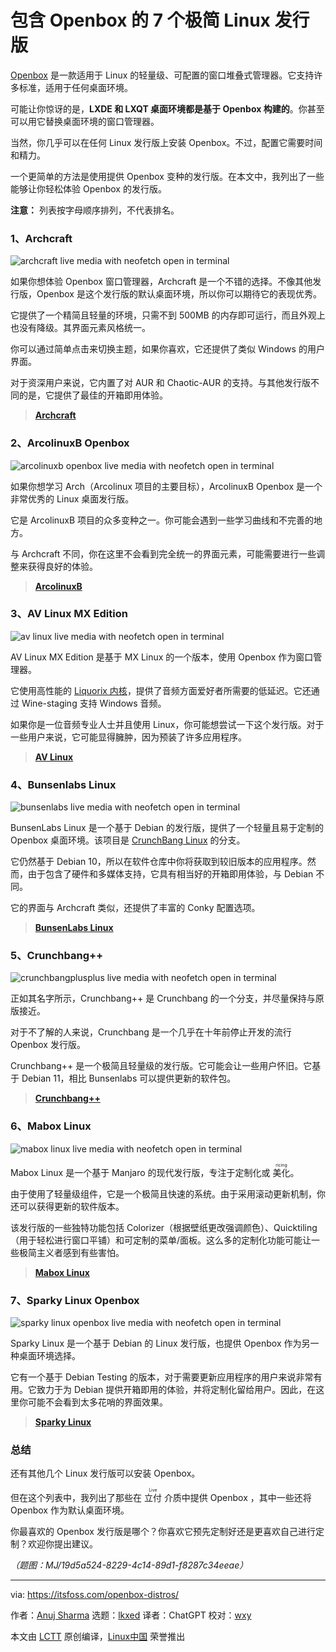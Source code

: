 [#]: subject: "7 Minimalist Linux Distributions Featuring Openbox"
[#]: via: "https://itsfoss.com/openbox-distros/"
[#]: author: "Anuj Sharma https://itsfoss.com/author/anuj/"
[#]: collector: "lkxed"
[#]: translator: "ChatGPT"
[#]: reviewer: "wxy"
[#]: publisher: "wxy"
[#]: url: "https://linux.cn/article-15934-1.html"

包含 Openbox 的 7 个极简 Linux 发行版
======

[Openbox][1] 是一款适用于 Linux 的轻量级、可配置的窗口堆叠式管理器。它支持许多标准，适用于任何桌面环境。

可能让你惊讶的是，**LXDE 和 LXQT 桌面环境都是基于 Openbox 构建的**。你甚至可以用它替换桌面环境的窗口管理器。

当然，你几乎可以在任何 Linux 发行版上安装 Openbox。不过，配置它需要时间和精力。

一个更简单的方法是使用提供 Openbox 变种的发行版。在本文中，我列出了一些能够让你轻松体验 Openbox 的发行版。

**注意：** 列表按字母顺序排列，不代表排名。

### 1、Archcraft

![archcraft live media with neofetch open in terminal][2]

如果你想体验 Openbox 窗口管理器，Archcraft 是一个不错的选择。不像其他发行版，Openbox 是这个发行版的默认桌面环境，所以你可以期待它的表现优秀。

它提供了一个精简且轻量的环境，只需不到 500MB 的内存即可运行，而且外观上也没有降级。其界面元素风格统一。

你可以通过简单点击来切换主题，如果你喜欢，它还提供了类似 Windows 的用户界面。

对于资深用户来说，它内置了对 AUR 和 Chaotic-AUR 的支持。与其他发行版不同的是，它提供了最佳的开箱即用体验。

> **[Archcraft][3]**

### 2、ArcolinuxB Openbox

![arcolinuxb openbox live media with neofetch open in terminal][4]

如果你想学习 Arch（Arcolinux 项目的主要目标），ArcolinuxB Openbox 是一个非常优秀的 Linux 桌面发行版。

它是 ArcolinuxB 项目的众多变种之一。你可能会遇到一些学习曲线和不完善的地方。

与 Archcraft 不同，你在这里不会看到完全统一的界面元素，可能需要进行一些调整来获得良好的体验。

> **[ArcolinuxB][5]**

### 3、AV Linux MX Edition

![av linux live media with neofetch open in terminal][6]

AV Linux MX Edition 是基于 MX Linux 的一个版本，使用 Openbox 作为窗口管理器。

它使用高性能的 [Liquorix 内核][7]，提供了音频方面爱好者所需要的低延迟。它还通过 Wine-staging 支持 Windows 音频。

如果你是一位音频专业人士并且使用 Linux，你可能想尝试一下这个发行版。对于一些用户来说，它可能显得臃肿，因为预装了许多应用程序。

> **[AV Linux][8]**

### 4、Bunsenlabs Linux

![bunsenlabs live media with neofetch open in terminal][9]

BunsenLabs Linux 是一个基于 Debian 的发行版，提供了一个轻量且易于定制的 Openbox 桌面环境。该项目是 [CrunchBang Linux][10] 的分支。

它仍然基于 Debian 10，所以在软件仓库中你将获取到较旧版本的应用程序。然而，由于包含了硬件和多媒体支持，它具有相当好的开箱即用体验，与 Debian 不同。

它的界面与 Archcraft 类似，还提供了丰富的 Conky 配置选项。

> **[BunsenLabs Linux][11]**

### 5、Crunchbang++

![crunchbangplusplus live media with neofetch open in terminal][12]

正如其名字所示，Crunchbang++ 是 Crunchbang 的一个分支，并尽量保持与原版接近。

对于不了解的人来说，Crunchbang 是一个几乎在十年前停止开发的流行 Openbox 发行版。

Crunchbang++ 是一个极简且轻量级的发行版。它可能会让一些用户怀旧。它基于 Debian 11，相比 Bunsenlabs 可以提供更新的软件包。

> **[Crunchbang++][13]**

### 6、Mabox Linux

![mabox linux live media with neofetch open in terminal][14]

Mabox Linux 是一个基于 Manjaro 的现代发行版，专注于定制化或 <ruby>美化<rt>ricing</rt></ruby>。

由于使用了轻量级组件，它是一个极简且快速的系统。由于采用滚动更新机制，你还可以获得更新的软件版本。

该发行版的一些独特功能包括 Colorizer（根据壁纸更改强调颜色）、Quicktiling（用于轻松进行窗口平铺）和可定制的菜单/面板。这么多的定制化功能可能让一些极简主义者感到有些害怕。

> **[Mabox Linux][15]**

### 7、Sparky Linux Openbox

![sparky linux openbox live media with neofetch open in terminal][16]

Sparky Linux 是一个基于 Debian 的 Linux 发行版，也提供 Openbox 作为另一种桌面环境选择。

它有一个基于 Debian Testing 的版本，对于需要更新应用程序的用户来说非常有用。它致力于为 Debian 提供开箱即用的体验，并将定制化留给用户。因此，在这里你可能不会看到太多花哨的界面效果。

> **[Sparky Linux][17]**

### 总结

还有其他几个 Linux 发行版可以安装 Openbox。

但在这个列表中，我列出了那些在 <ruby>立付<rt>Live</rt></ruby> 介质中提供 Openbox ，其中一些还将 Openbox 作为默认桌面环境。

你最喜欢的 Openbox 发行版是哪个？你喜欢它预先定制好还是更喜欢自己进行定制？欢迎你提出建议。

*（题图：MJ/19d5a524-8229-4c14-89d1-f8287c34eeae）*

--------------------------------------------------------------------------------

via: https://itsfoss.com/openbox-distros/

作者：[Anuj Sharma][a]
选题：[lkxed][b]
译者：ChatGPT
校对：[wxy](https://github.com/wxy)

本文由 [LCTT](https://github.com/LCTT/TranslateProject) 原创编译，[Linux中国](https://linux.cn/) 荣誉推出

[a]: https://itsfoss.com/author/anuj/
[b]: https://github.com/lkxed
[1]: http://openbox.org/wiki/Main_Page
[2]: https://itsfoss.com/content/images/wordpress/2022/08/archcraft.png
[3]: https://archcraft.io/
[4]: https://itsfoss.com/content/images/wordpress/2022/08/arcolinuxb-openbox.png
[5]: https://arcolinuxb.com/
[6]: https://itsfoss.com/content/images/wordpress/2022/08/av-linux.png
[7]: https://liquorix.net/#features
[8]: http://www.bandshed.net/avlinux/
[9]: https://itsfoss.com/content/images/wordpress/2022/08/bunsenlabs-linux.png
[10]: https://en.wikipedia.org/wiki/CrunchBang_Linux
[11]: https://www.bunsenlabs.org/
[12]: https://itsfoss.com/content/images/wordpress/2022/08/crunchbangpp-linux.png
[13]: https://crunchbangplusplus.org/
[14]: https://itsfoss.com/content/images/wordpress/2022/08/mabox-linux.png
[15]: https://maboxlinux.org/
[16]: https://itsfoss.com/content/images/wordpress/2022/08/sparkylinux-openbox.png
[17]: https://sparkylinux.org/
[0]: https://img.linux.net.cn/data/attachment/album/202306/23/093305fnn7pxxywryez6yc.jpg